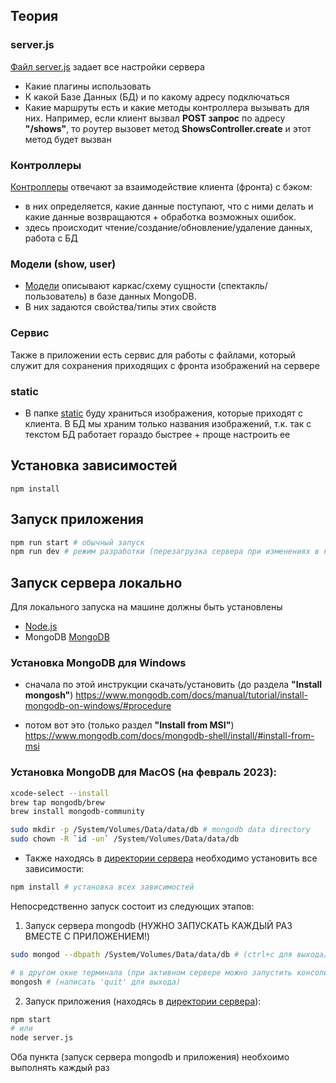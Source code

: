 ## Теория

### server.js

[Файл server.js](./src/server.js) задает все настройки сервера

-   Какие плагины использовать
-   К какой Базе Данных (БД) и по какому адресу подключаться
-   Какие маршруты есть и какие методы контроллера вызывать для них. Например, если клиент вызвал **POST запрос** по адресу **"/shows"**, то роутер вызовет метод **ShowsController.create** и этот метод будет вызван

### Контроллеры

[Контроллеры](./src/controllers/) отвечают за взаимодействие клиента (фронта) с бэком:

-   в них определяется, какие данные поступают, что с ними делать и какие данные возвращаются + обработка возможных ошибок.
-   здесь происходит чтение/создание/обновление/удаление данных, работа с БД

### Модели (show, user)

-   [Модели](./src/models/) описывают каркас/схему сущности (спектакль/пользователь) в базе данных MongoDB.
-   В них задаются свойства/типы этих свойств

### Сервис

Также в приложении есть сервис для работы с файлами, который служит для сохранения приходящих с фронта изображений на сервере

### static

-   В папке [static](./src/static/) буду храниться изображения, которые приходят с клиента. В БД мы храним только названия изображений, т.к. так с текстом БД работает гораздо быстрее + проще настроить ее

## Установка зависимостей

```
npm install
```

## Запуск приложения

```bash
npm run start # обычный запуск
npm run dev # режим разработки (перезагрузка сервера при изменениях в коде)
```

## Запуск сервера локально

Для локального запуска на машине должны быть установлены

-   [Node.js](https://nodejs.org/en/)
-   MongoDB [MongoDB](https://www.mongodb.com/docs/manual/administration/install-community/)

### Установка MongoDB для Windows

-   сначала по этой инструкции скачать/установить (до раздела **"Install mongosh"**) https://www.mongodb.com/docs/manual/tutorial/install-mongodb-on-windows/#procedure

-   потом вот это (только раздел **"Install from MSI"**)
    https://www.mongodb.com/docs/mongodb-shell/install/#install-from-msi

### Установка MongoDB для MacOS (на февраль 2023):

```bash
xcode-select --install
brew tap mongodb/brew
brew install mongodb-community

sudo mkdir -p /System/Volumes/Data/data/db # mongodb data directory
sudo chown -R `id -un` /System/Volumes/Data/data/db
```

-   Также находясь в [директории сервера](./server/) необходимо установить все зависимости:

```bash
npm install # установка всех зависимостей
```

Непосредственно запуск состоит из следующих этапов:

1. Запуск сервера mongodb (НУЖНО ЗАПУСКАТЬ КАЖДЫЙ РАЗ ВМЕСТЕ С ПРИЛОЖЕНИЕМ!)

```bash
sudo mongod --dbpath /System/Volumes/Data/data/db # (ctrl+c для выхода/завершения)

# в другом окне терминала (при активном сервере можно запустить консоли управления mongodb)
mongosh # (написать 'quit' для выхода)
```

2. Запуск приложения (находясь в [директории сервера](./server/)):

```bash
npm start
# или
node server.js
```

Оба пункта (запуск сервера mongodb и приложения) необхоимо выполнять каждый раз
